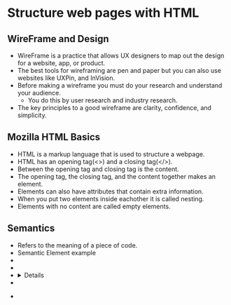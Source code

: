 # Structure web pages with HTML

## WireFrame and Design
- WireFrame is a practice that allows UX designers to map out the design for a website, app, or product.
- The best tools for wireframing are pen and paper but you can also use websites like UXPin, and InVision.
- Before making a wireframe you must do your research and understand your audience.
  - You do this by user research and industry research.
 - The key principles to a good wireframe are clarity, confidence, and simplicity.
## Mozilla HTML Basics
- HTML is a markup language that is used to structure a webpage.
- HTML has an opening tag(<>) and a closing tag(</>).
- Between the opening tag and closing tag is the content.
- The opening tag, the closing tag, and the content together makes an element.
- Elements can also have attributes that contain extra information.
- When you put two elements inside eachother it is called nesting.
- Elements with no content are called empty elements.
## Semantics
- Refers to the meaning of a piece of code.
- Semantic Element example
- <article>
- <aside>
- <details>
- <figcaption>
- <figure>
 



